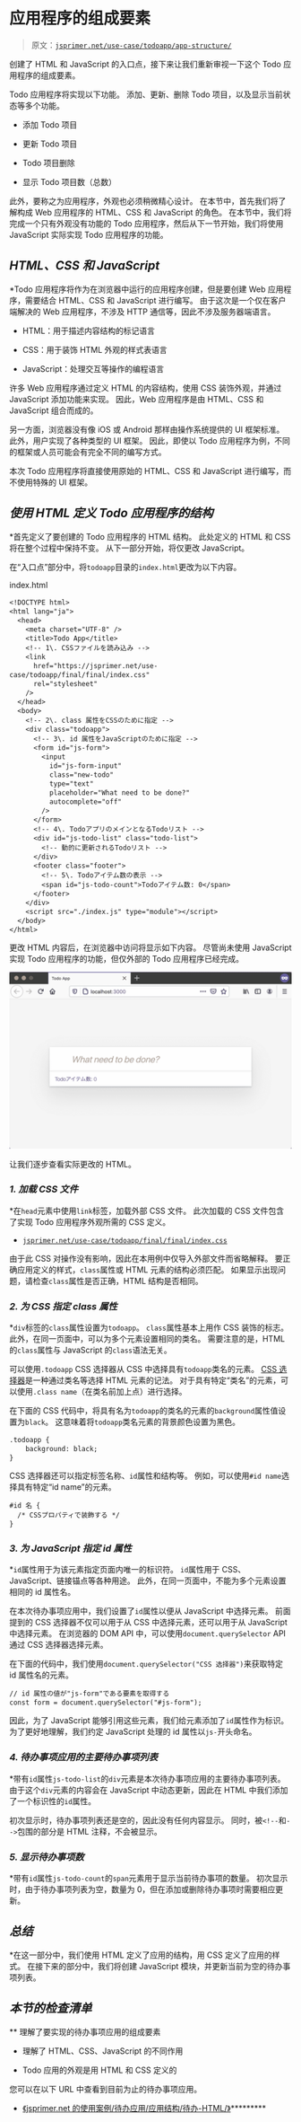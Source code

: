 # 应用程序的组成要素

> 原文：[`jsprimer.net/use-case/todoapp/app-structure/`](https://jsprimer.net/use-case/todoapp/app-structure/)

创建了 HTML 和 JavaScript 的入口点，接下来让我们重新审视一下这个 Todo 应用程序的组成要素。

Todo 应用程序将实现以下功能。 添加、更新、删除 Todo 项目，以及显示当前状态等多个功能。

+   添加 Todo 项目

+   更新 Todo 项目

+   Todo 项目删除

+   显示 Todo 项目数（总数）

此外，要称之为应用程序，外观也必须稍微精心设计。 在本节中，首先我们将了解构成 Web 应用程序的 HTML、CSS 和 JavaScript 的角色。 在本节中，我们将完成一个只有外观没有功能的 Todo 应用程序，然后从下一节开始，我们将使用 JavaScript 实际实现 Todo 应用程序的功能。

## *HTML、CSS 和 JavaScript*

*Todo 应用程序将作为在浏览器中运行的应用程序创建，但是要创建 Web 应用程序，需要结合 HTML、CSS 和 JavaScript 进行编写。 由于这次是一个仅在客户端解决的 Web 应用程序，不涉及 HTTP 通信等，因此不涉及服务器端语言。

+   HTML：用于描述内容结构的标记语言

+   CSS：用于装饰 HTML 外观的样式表语言

+   JavaScript：处理交互等操作的编程语言

许多 Web 应用程序通过定义 HTML 的内容结构，使用 CSS 装饰外观，并通过 JavaScript 添加功能来实现。 因此，Web 应用程序是由 HTML、CSS 和 JavaScript 组合而成的。

另一方面，浏览器没有像 iOS 或 Android 那样由操作系统提供的 UI 框架标准。 此外，用户实现了各种类型的 UI 框架。 因此，即使以 Todo 应用程序为例，不同的框架或人员可能会有完全不同的编写方式。

本次 Todo 应用程序将直接使用原始的 HTML、CSS 和 JavaScript 进行编写，而不使用特殊的 UI 框架。

## *使用 HTML 定义 Todo 应用程序的结构*

*首先定义了要创建的 Todo 应用程序的 HTML 结构。 此处定义的 HTML 和 CSS 将在整个过程中保持不变。 从下一部分开始，将仅更改 JavaScript。

在“入口点”部分中，将`todoapp`目录的`index.html`更改为以下内容。

index.html

```
<!DOCTYPE html>
<html lang="ja">
  <head>
    <meta charset="UTF-8" />
    <title>Todo App</title>
    <!-- 1\. CSSファイルを読み込み -->
    <link
      href="https://jsprimer.net/use-case/todoapp/final/final/index.css"
      rel="stylesheet"
    />
  </head>
  <body>
    <!-- 2\. class 属性をCSSのために指定 -->
    <div class="todoapp">
      <!-- 3\. id 属性をJavaScriptのために指定 -->
      <form id="js-form">
        <input
          id="js-form-input"
          class="new-todo"
          type="text"
          placeholder="What need to be done?"
          autocomplete="off"
        />
      </form>
      <!-- 4\. TodoアプリのメインとなるTodoリスト -->
      <div id="js-todo-list" class="todo-list">
        <!-- 動的に更新されるTodoリスト -->
      </div>
      <footer class="footer">
        <!-- 5\. Todoアイテム数の表示 -->
        <span id="js-todo-count">Todoアイテム数: 0</span>
      </footer>
    </div>
    <script src="./index.js" type="module"></script>
  </body>
</html> 
```

更改 HTML 内容后，在浏览器中访问将显示如下内容。 尽管尚未使用 JavaScript 实现 Todo 应用程序的功能，但仅外部的 Todo 应用程序已经完成。

![todoapp 的 HTML 和 CSS 框架](img/7d0716a98c167ce762c64e586506700e.png)

让我们逐步查看实际更改的 HTML。

### *1. 加载 CSS 文件*

*在`head`元素中使用`link`标签，加载外部 CSS 文件。 此次加载的 CSS 文件包含了实现 Todo 应用程序外观所需的 CSS 定义。

+   [`jsprimer.net/use-case/todoapp/final/final/index.css`](https://jsprimer.net/use-case/todoapp/final/final/index.css)

由于此 CSS 对操作没有影响，因此在本用例中仅导入外部文件而省略解释。 要正确应用定义的样式，`class`属性或 HTML 元素的结构必须匹配。 如果显示出现问题，请检查`class`属性是否正确，HTML 结构是否相同。

### *2. 为 CSS 指定 class 属性*

*`div`标签的`class`属性设置为`todoapp`。 `class`属性基本上用作 CSS 装饰的标志。 此外，在同一页面中，可以为多个元素设置相同的类名。 需要注意的是，HTML 的`class`属性与 JavaScript 的`class`语法无关。

可以使用`.todoapp` CSS 选择器从 CSS 中选择具有`todoapp`类名的元素。 [CSS 选择器](https://developer.mozilla.org/ja/docs/Learn/CSS/Building_blocks/Selectors)是一种通过类名等选择 HTML 元素的记法。 对于具有特定“类名”的元素，可以使用`.class name`（在类名前加上点）进行选择。

在下面的 CSS 代码中，将具有名为`todoapp`的类名的元素的`background`属性值设置为`black`。 这意味着将`todoapp`类名元素的背景颜色设置为黑色。

```
.todoapp {
    background: black;
} 
```

CSS 选择器还可以指定标签名称、`id`属性和结构等。 例如，可以使用`#id name`选择具有特定“id name”的元素。

```
#id 名 {
  /* CSSプロパティで装飾する */
} 
```

### *3. 为 JavaScript 指定 id 属性*

*`id`属性用于为该元素指定页面内唯一的标识符。 `id`属性用于 CSS、JavaScript、链接锚点等各种用途。 此外，在同一页面中，不能为多个元素设置相同的 id 属性名。

在本次待办事项应用中，我们设置了`id`属性以便从 JavaScript 中选择元素。 前面提到的 CSS 选择器不仅可以用于从 CSS 中选择元素，还可以用于从 JavaScript 中选择元素。 在浏览器的 DOM API 中，可以使用`document.querySelector` API 通过 CSS 选择器选择元素。

在下面的代码中，我们使用`document.querySelector("CSS 选择器")`来获取特定 id 属性名的元素。

```
// id 属性の値が"js-form"である要素を取得する
const form = document.querySelector("#js-form"); 
```

因此，为了 JavaScript 能够引用这些元素，我们给元素添加了`id`属性作为标识。 为了更好地理解，我们约定 JavaScript 处理的 id 属性以`js-`开头命名。

### *4. 待办事项应用的主要待办事项列表*

*带有`id`属性`js-todo-list`的`div`元素是本次待办事项应用的主要待办事项列表。 由于这个`div`元素的内容会在 JavaScript 中动态更新，因此在 HTML 中我们添加了一个标识性的`id`属性。

初次显示时，待办事项列表还是空的，因此没有任何内容显示。 同时，被`<!--`和`-->`包围的部分是 HTML 注释，不会被显示。

### *5. 显示待办事项数*

*带有`id`属性`js-todo-count`的`span`元素用于显示当前待办事项的数量。 初次显示时，由于待办事项列表为空，数量为 0，但在添加或删除待办事项时需要相应更新。

## *总结*

*在这一部分中，我们使用 HTML 定义了应用的结构，用 CSS 定义了应用的样式。 在接下来的部分中，我们将创建 JavaScript 模块，并更新当前为空的待办事项列表。

## *本节的检查清单*

**   理解了要实现的待办事项应用的组成要素

+   理解了 HTML、CSS、JavaScript 的不同作用

+   Todo 应用的外观是用 HTML 和 CSS 定义的

您可以在以下 URL 中查看到目前为止的待办事项应用。

+   [《jsprimer.net 的使用案例/待办应用/应用结构/待办-HTML/》](https://jsprimer.net/use-case/todoapp/app-structure/todo-html/)*********
